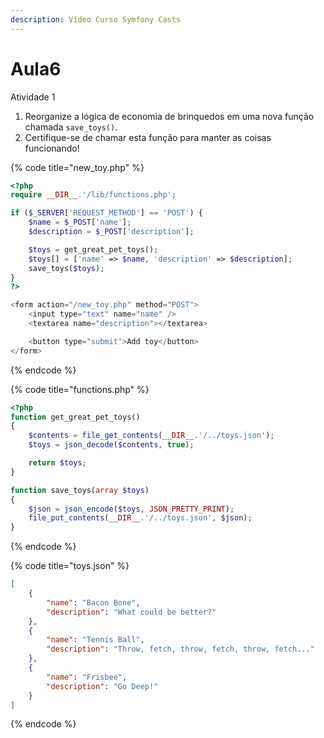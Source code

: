 ```yaml
---
description: Vídeo Curso Symfony Casts
---
```


# Aula6

Atividade 1

1. Reorganize a lógica de economia de brinquedos em uma nova função chamada `save_toys()`.
2. Certifique-se de chamar esta função para manter as coisas funcionando!

{% code title="new_toy.php" %}
```php
<?php
require __DIR__.'/lib/functions.php';

if ($_SERVER['REQUEST_METHOD'] == 'POST') {
    $name = $_POST['name'];
    $description = $_POST['description'];

    $toys = get_great_pet_toys();
    $toys[] = ['name' => $name, 'description' => $description];
    save_toys($toys);
}
?>

<form action="/new_toy.php" method="POST">
    <input type="text" name="name" />
    <textarea name="description"></textarea>

    <button type="submit">Add toy</button>
</form>
```
{% endcode %}

{% code title="functions.php" %}
```php
<?php
function get_great_pet_toys()
{
    $contents = file_get_contents(__DIR__.'/../toys.json');
    $toys = json_decode($contents, true);

    return $toys;
}

function save_toys(array $toys)
{
    $json = json_encode($toys, JSON_PRETTY_PRINT);
    file_put_contents(__DIR__.'/../toys.json', $json);
}
```
{% endcode %}

{% code title="toys.json" %}
```json
[
    {
        "name": "Bacon Bone",
        "description": "What could be better?"
    },
    {
        "name": "Tennis Ball",
        "description": "Throw, fetch, throw, fetch, throw, fetch..."
    },
    {
        "name": "Frisbee",
        "description": "Go Deep!"
    }
]
```
{% endcode %}
